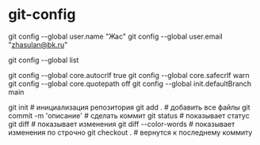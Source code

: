 # git-config

git config --global user.name "Жас"
git config --global user.email "zhasulan@bk.ru"

git config --global list

git config --global core.autocrlf true
git config --global core.safecrlf warn
git config --global core.quotepath off
git config --global init.defaultBranch main

git init # инициализация репозитория
git add . # добавить все файлы
git commit -m 'описание' # сделать коммит
git status # показывает статус
git diff # показывает изменения
git diff --color-words # показывает изменения по строчно
git checkout . # вернутся к последнему коммиту
